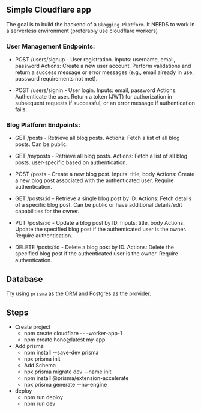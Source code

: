 
## Simple Cloudflare app
The goal is to build the backend of a `Blogging Platform`. 
It NEEDS to work in a serverless environment (preferably use cloudflare workers)

### User Management Endpoints:
 - POST /users/signup - User registration.
Inputs: username, email, password
Actions: Create a new user account. Perform validations and return a success message or error messages (e.g., email already in use, password requirements not met).

 - POST /users/signin - User login.
Inputs: email, password
Actions: Authenticate the user. Return a token (JWT) for authorization in subsequent requests if successful, or an error message if authentication fails.

### Blog Platform Endpoints:

 - GET /posts - Retrieve all blog posts.
Actions: Fetch a list of all blog posts. Can be public.

 - GET /myposts - Retrieve all blog posts.
Actions: Fetch a list of all blog posts. user-specific based on authentication.

 - POST /posts - Create a new blog post.
Inputs: title, body
Actions: Create a new blog post associated with the authenticated user. Require authentication.

 - GET /posts/:id - Retrieve a single blog post by ID.
Actions: Fetch details of a specific blog post. Can be public or have additional details/edit capabilities for the owner.

 - PUT /posts/:id - Update a blog post by ID.
Inputs: title, body
Actions: Update the specified blog post if the authenticated user is the owner. Require authentication.

 - DELETE /posts/:id - Delete a blog post by ID.
Actions: Delete the specified blog post if the authenticated user is the owner. Require authentication.

## Database
Try using `prisma` as the ORM and Postgres as the provider.



## Steps
- Create project 
    - npm create cloudflare -- -worker-app-1
    - npm create hono@latest my-app
- Add prisma
    - npm install --save-dev prisma
    - npx prisma init
    - Add Schema
    - npx prisma migrate dev --name init
    - npm install @prisma/extension-accelerate
    - npx prisma generate --no-engine
- deploy
    - npm run deploy
    - npm run dev